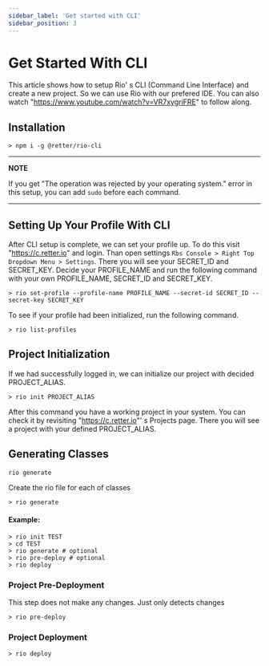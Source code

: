 ```yaml
---
sidebar_label: 'Get started with CLI'
sidebar_position: 3
---
```


# Get Started With CLI
This article shows how to setup Rio' s CLI (Command Line Interface) and create a new project. So we can use Rio with our prefered IDE.
You can also watch "https://www.youtube.com/watch?v=VR7xygriFRE" to follow along.

## Installation

```shell
> npm i -g @retter/rio-cli
```

---
**NOTE**

If you get "The operation was rejected by your operating system." error in this setup, you can add `sudo` before each command.

---

## Setting Up Your Profile With CLI
After CLI setup is complete, we can set your profile up. To do this visit "https://c.retter.io" and login. Than open settings ``Rbs Console > Right Top Dropdown Menu > Settings``. There you will see your SECRET_ID and SECRET_KEY. 
Decide your PROFILE_NAME and run the following command with your own PROFILE_NAME, SECRET_ID and SECRET_KEY.

```shell
> rio set-profile --profile-name PROFILE_NAME --secret-id SECRET_ID --secret-key SECRET_KEY
```

To see if your profile had been initialized, run the following command.

```shell
> rio list-profiles
```

## Project Initialization
If we had successfully logged in, we can initialize our project with decided PROJECT_ALIAS. 

```shell
> rio init PROJECT_ALIAS
```

After this command you have a working project in your system. You can check it by revisiting "https://c.retter.io"' s Projects page. There you will see a project with your defined PROJECT_ALIAS.

## Generating Classes

``rio generate``

Create the rio file for each of classes

```shell
> rio generate
```

#### Example:

```shell
> rio init TEST
> cd TEST
> rio generate # optional
> rio pre-deploy # optional
> rio deploy
```

### Project Pre-Deployment

This step does not make any changes. Just only detects changes

```shell
> rio pre-deploy
```

### Project Deployment

```shell
> rio deploy
```



